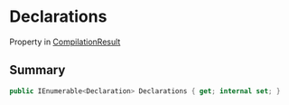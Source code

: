 # Declarations

Property in [CompilationResult](/api/csharp/yarn.compiler.compilationresult.md)

## Summary



```csharp
public IEnumerable<Declaration> Declarations { get; internal set; }
```

